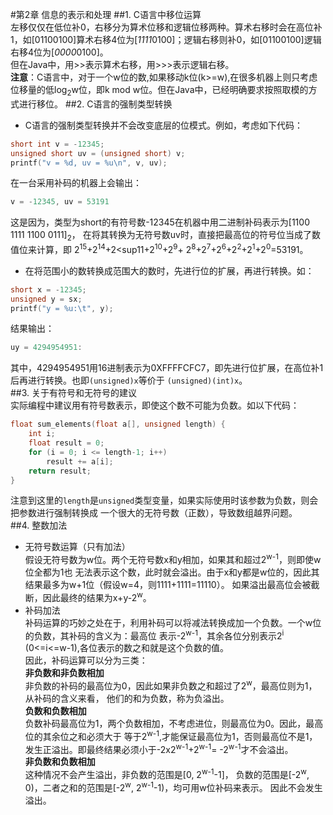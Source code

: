 #第2章 信息的表示和处理
##1. C语言中移位运算  
左移仅仅在低位补0，右移分为算术位移和逻辑位移两种。算术右移时会在高位补1，如[01100100]算术右移4位为[*1111*0100]；逻辑右移则补0，如[01100100]逻辑右移4位为[*0000*0100]。  
但在Java中，用>>表示算术右移，用>>>表示逻辑右移。  
**注意**：C语言中，对于一个w位的数,如果移动k位(k>=w),在很多机器上则只考虑位移量的低log<sub>2</sub>w位，即k mod w位。但在Java中，已经明确要求按照取模的方式进行移位。
##2. C语言的强制类型转换  
* C语言的强制类型转换并不会改变底层的位模式。例如，考虑如下代码： 

```c
short int v = -12345;
unsigned short uv = (unsigned short) v;
printf("v = %d, uv = %u\n", v, uv);
```
在一台采用补码的机器上会输出：
```c
v = -12345, uv = 53191
```
这是因为，类型为short的有符号数-12345在机器中用二进制补码表示为[1100 1111 1100 0111]<sub>2</sub>，
在将其转换为无符号数uv时，直接把最高位的符号位当成了数值位来计算，即
2<sup>15</sup>+2<sup>14</sup>+2<sup11</sup>+2<sup>10</sup>+2<sup>9</sup>+
2<sup>8</sup>+2<sup>7</sup>+2<sup>6</sup>+2<sup>2</sup>+2<sup>1</sup>+2<sup>0</sup>=53191。
* 在将范围小的数转换成范围大的数时，先进行位的扩展，再进行转换。如：

```c
short x = -12345;
unsigned y = sx;
printf("y = %u:\t", y);
```

结果输出：

```c
uy = 4294954951:
```
其中，4294954951用16进制表示为0XFFFFCFC7，即先进行位扩展，在高位补1后再进行转换。也即``(unsigned)x``等价于
``(unsigned)(int)x``。  
##3. 关于有符号和无符号的建议  
实际编程中建议用有符号数表示，即使这个数不可能为负数。如以下代码：  

```c
float sum_elements(float a[], unsigned length) {
    int i;
    float result = 0;
    for (i = 0; i <= length-1; i++)
        result += a[i];
    return result;
}
```  
注意到这里的`length`是`unsigned`类型变量，如果实际使用时该参数为负数，则会把参数进行强制转换成
一个很大的无符号数（正数），导致数组越界问题。  
##4. 整数加法
* 无符号数运算（只有加法）  
假设无符号数为w位。两个无符号数x和y相加，如果其和超过2<sup>w-1</sup>，则即使w位全都为1也
无法表示这个数，此时就会溢出。由于x和y都是w位的，因此其结果最多为w+1位（假设w=4，则1111+1111=11110）。
如果溢出最高位会被截断，因此最终的结果为x+y-2<sup>w</sup>。
* 补码加法  
补码运算的巧妙之处在于，利用补码可以将减法转换成加一个负数。一个w位的负数，其补码的含义为：最高位
表示-2<sup>w-1</sup>，其余各位分别表示2<sup>i</sup> (0<=i<=w-1),各位表示的数之和就是这个负数的值。  
因此，补码运算可以分为三类：  
**非负数和非负数相加**  
非负数的补码的最高位为0，因此如果非负数之和超过了2<sup>w</sup>，最高位则为1，从补码的含义来看，
他们的和为负数，称为负溢出。  
**负数和负数相加**  
负数补码最高位为1，两个负数相加，不考虑进位，则最高位为0。因此，最高位的其余位之和必须大于
等于2<sup>w-1</sup>,才能保证最高位为1，否则最高位不是1，发生正溢出。即最终结果必须小于-2x2<sup>w-1</sup>+2<sup>w-1</sup>=
-2<sup>w-1</sup>才不会溢出。  
**非负数和负数相加**  
这种情况不会产生溢出，非负数的范围是[0, 2<sup>w-1</sup>-1]，
负数的范围是[-2<sup>w</sup>, 0)，二者之和的范围是[-2<sup>w</sup>, 2<sup>w-1</sup>-1)，均可用w位补码来表示。
因此不会发生溢出。



